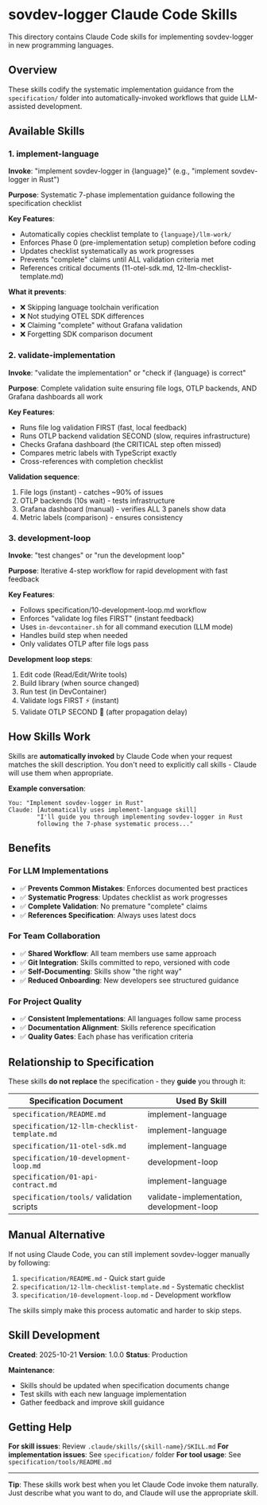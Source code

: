 # sovdev-logger Claude Code Skills

This directory contains Claude Code skills for implementing sovdev-logger in new programming languages.

## Overview

These skills codify the systematic implementation guidance from the `specification/` folder into automatically-invoked workflows that guide LLM-assisted development.

## Available Skills

### 1. implement-language
**Invoke**: "implement sovdev-logger in {language}" (e.g., "implement sovdev-logger in Rust")

**Purpose**: Systematic 7-phase implementation guidance following the specification checklist

**Key Features**:
- Automatically copies checklist template to `{language}/llm-work/`
- Enforces Phase 0 (pre-implementation setup) completion before coding
- Updates checklist systematically as work progresses
- Prevents "complete" claims until ALL validation criteria met
- References critical documents (11-otel-sdk.md, 12-llm-checklist-template.md)

**What it prevents**:
- ❌ Skipping language toolchain verification
- ❌ Not studying OTEL SDK differences
- ❌ Claiming "complete" without Grafana validation
- ❌ Forgetting SDK comparison document

### 2. validate-implementation
**Invoke**: "validate the implementation" or "check if {language} is correct"

**Purpose**: Complete validation suite ensuring file logs, OTLP backends, AND Grafana dashboards all work

**Key Features**:
- Runs file log validation FIRST (fast, local feedback)
- Runs OTLP backend validation SECOND (slow, requires infrastructure)
- Checks Grafana dashboard (the CRITICAL step often missed)
- Compares metric labels with TypeScript exactly
- Cross-references with completion checklist

**Validation sequence**:
1. File logs (instant) - catches ~90% of issues
2. OTLP backends (10s wait) - tests infrastructure
3. Grafana dashboard (manual) - verifies ALL 3 panels show data
4. Metric labels (comparison) - ensures consistency

### 3. development-loop
**Invoke**: "test changes" or "run the development loop"

**Purpose**: Iterative 4-step workflow for rapid development with fast feedback

**Key Features**:
- Follows specification/10-development-loop.md workflow
- Enforces "validate log files FIRST" (instant feedback)
- Uses `in-devcontainer.sh` for all command execution (LLM mode)
- Handles build step when needed
- Only validates OTLP after file logs pass

**Development loop steps**:
1. Edit code (Read/Edit/Write tools)
2. Build library (when source changed)
3. Run test (in DevContainer)
4. Validate logs FIRST ⚡ (instant)
5. Validate OTLP SECOND 🔄 (after propagation delay)

## How Skills Work

Skills are **automatically invoked** by Claude Code when your request matches the skill description. You don't need to explicitly call skills - Claude will use them when appropriate.

**Example conversation**:
```
You: "Implement sovdev-logger in Rust"
Claude: [Automatically uses implement-language skill]
        "I'll guide you through implementing sovdev-logger in Rust
        following the 7-phase systematic process..."
```

## Benefits

### For LLM Implementations
- ✅ **Prevents Common Mistakes**: Enforces documented best practices
- ✅ **Systematic Progress**: Updates checklist as work progresses
- ✅ **Complete Validation**: No premature "complete" claims
- ✅ **References Specification**: Always uses latest docs

### For Team Collaboration
- ✅ **Shared Workflow**: All team members use same approach
- ✅ **Git Integration**: Skills committed to repo, versioned with code
- ✅ **Self-Documenting**: Skills show "the right way"
- ✅ **Reduced Onboarding**: New developers see structured guidance

### For Project Quality
- ✅ **Consistent Implementations**: All languages follow same process
- ✅ **Documentation Alignment**: Skills reference specification
- ✅ **Quality Gates**: Each phase has verification criteria

## Relationship to Specification

These skills **do not replace** the specification - they **guide** you through it:

| Specification Document | Used By Skill |
|------------------------|---------------|
| `specification/README.md` | implement-language |
| `specification/12-llm-checklist-template.md` | implement-language |
| `specification/11-otel-sdk.md` | implement-language |
| `specification/10-development-loop.md` | development-loop |
| `specification/01-api-contract.md` | implement-language |
| `specification/tools/` validation scripts | validate-implementation, development-loop |

## Manual Alternative

If not using Claude Code, you can still implement sovdev-logger manually by following:
1. `specification/README.md` - Quick start guide
2. `specification/12-llm-checklist-template.md` - Systematic checklist
3. `specification/10-development-loop.md` - Development workflow

The skills simply make this process automatic and harder to skip steps.

## Skill Development

**Created**: 2025-10-21
**Version**: 1.0.0
**Status**: Production

**Maintenance**:
- Skills should be updated when specification documents change
- Test skills with each new language implementation
- Gather feedback and improve skill guidance

## Getting Help

**For skill issues**: Review `.claude/skills/{skill-name}/SKILL.md`
**For implementation issues**: See `specification/` folder
**For tool usage**: See `specification/tools/README.md`

---

**Tip**: These skills work best when you let Claude Code invoke them naturally. Just describe what you want to do, and Claude will use the appropriate skill.
